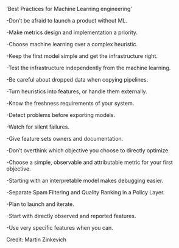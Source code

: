 ‘Best Practices for Machine Learning engineering’

-Don’t be afraid to launch a product without ML.

-Make metrics design and implementation a priority.

-Choose machine learning over a complex heuristic.

-Keep the first model simple and get the infrastructure right.

-Test the infrastructure independently from the machine learning.

-Be careful about dropped data when copying pipelines.

-Turn heuristics into features, or handle them externally.

-Know the freshness requirements of your system.

-Detect problems before exporting models.

-Watch for silent failures.

-Give feature sets owners and documentation.

-Don’t overthink which objective you choose to directly optimize.

-Choose a simple, observable and attributable metric for your first objective.

-Starting with an interpretable model makes debugging easier.

-Separate Spam Filtering and Quality Ranking in a Policy Layer.

-Plan to launch and iterate.

-Start with directly observed and reported features.

-Use very specific features when you can.

Credit: Martin Zinkevich

